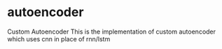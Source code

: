 # autoencoder
Custom Autoencoder
This is the implementation of custom autoencoder which uses cnn in place of rnn/lstm

